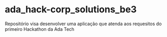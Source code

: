 # ada_hack-corp_solutions_be3
Repositório visa desenvolver uma aplicação que atenda aos requesitos do primeiro Hackathon da Ada Tech

